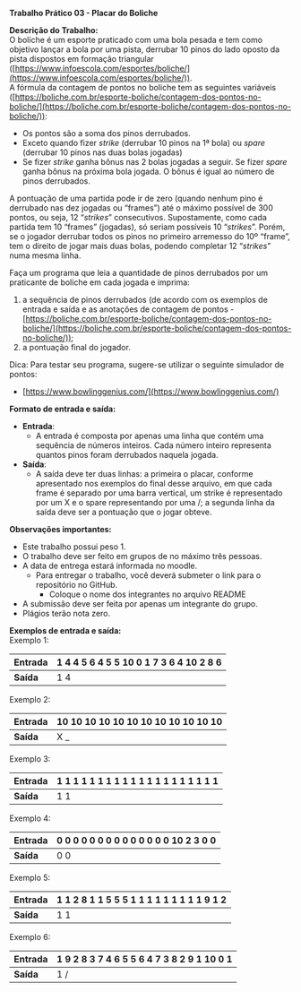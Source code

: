   
**Trabalho Prático 03 \- Placar do Boliche**

**Descrição do Trabalho:**  
O boliche é um esporte praticado com uma bola pesada e tem como objetivo lançar a bola por uma pista, derrubar 10 pinos do lado oposto da pista dispostos em formação triangular ([https://www.infoescola.com/esportes/boliche/](https://www.infoescola.com/esportes/boliche/)).  
A fórmula da contagem de pontos no boliche tem as seguintes variáveis ([https://boliche.com.br/esporte-boliche/contagem-dos-pontos-no-boliche/](https://boliche.com.br/esporte-boliche/contagem-dos-pontos-no-boliche/)):

* Os pontos são a soma dos pinos derrubados.  
* Exceto quando fizer *strike* (derrubar 10 pinos na 1ª bola) ou *spare* (derrubar 10 pinos nas duas bolas jogadas)  
* Se fizer *strike* ganha bônus nas 2 bolas jogadas a seguir. Se fizer *spare* ganha bônus na próxima bola jogada. O bônus é igual ao número de pinos derrubados.

A pontuação de uma partida pode ir de zero (quando nenhum pino é derrubado nas dez jogadas ou “frames”) até o máximo possível de 300 pontos, ou seja, 12 “*strikes*” consecutivos. Supostamente, como cada partida tem 10 “frames” (jogadas), só seriam possíveis 10 “*strikes*”. Porém, se o jogador derrubar todos os pinos no primeiro arremesso do 10º “frame”, tem o direito de jogar mais duas bolas, podendo completar 12 “*strikes*” numa mesma linha.

Faça um programa que leia a quantidade de pinos derrubados por um praticante de boliche em cada jogada e imprima:

1. a sequência de pinos derrubados (de acordo com os exemplos de entrada e saída e as anotações de contagem de pontos \- [https://boliche.com.br/esporte-boliche/contagem-dos-pontos-no-boliche/](https://boliche.com.br/esporte-boliche/contagem-dos-pontos-no-boliche/));  
2. a pontuação final do jogador.

Dica: Para testar seu programa, sugere-se utilizar o seguinte simulador de pontos:

* [https://www.bowlinggenius.com/](https://www.bowlinggenius.com/) 

**Formato de entrada e saída:**

* **Entrada**:  
  * A entrada é composta por apenas uma linha que contém uma sequência de números inteiros. Cada número inteiro representa quantos pinos foram derrubados naquela jogada.  
* **Saída**:  
  * A saída deve ter duas linhas: a primeira o placar, conforme apresentado nos exemplos do final desse arquivo, em que cada frame é separado por uma barra vertical, um strike é representado por um X e o spare representando por uma /; a segunda linha da saída deve ser a pontuação que o jogar obteve.

**Observações importantes:**

* Este trabalho possui peso 1\.  
* O trabalho deve ser feito em grupos de no máximo três pessoas.  
* A data de entrega estará informada no moodle.  
  * Para entregar o trabalho, você deverá submeter o link para o repositório no GitHub.  
    * Coloque o nome dos integrantes no arquivo README  
* A submissão deve ser feita por apenas um integrante do grupo.  
* Plágios terão nota zero.

**Exemplos de entrada e saída:**  
Exemplo 1:

| Entrada | 1 4 4 5 6 4 5 5 10 0 1 7 3 6 4 10 2 8 6 |
| :---- | :---- |
| **Saída** | 1 4 | 4 5 | 6 / | 5 / | X \_ | 0 1 | 7 / | 6 / | X \_ | 2 / 6 133 |

Exemplo 2:

| Entrada | 10 10 10 10 10 10 10 10 10 10 10 10 |
| :---- | :---- |
| **Saída** | X \_ | X \_ | X \_ | X \_ | X \_ | X \_ | X \_ | X \_ | X \_ | X X X 300 |

Exemplo 3:

| Entrada | 1 1 1 1 1 1 1 1 1 1 1 1 1 1 1 1 1 1 1 1 |
| :---- | :---- |
| **Saída** | 1 1 | 1 1 | 1 1 | 1 1 | 1 1 | 1 1 | 1 1 | 1 1 | 1 1 | 1 1  20 |

Exemplo 4:

| Entrada | 0 0 0 0 0 0 0 0 0 0 0 0 0 0 10 2 3 0 0 |
| :---- | :---- |
| **Saída** | 0 0 | 0 0 | 0 0 | 0 0 | 0 0 | 0 0 | 0 0 | X \_ | 2 3 | 0 0  20 |

Exemplo 5:

| Entrada | 1 1 2 8 1 1 5 5 5 1 1 1 1 1 1 1 1 1 9 1 2 |
| :---- | :---- |
| **Saída** | 1 1 | 2 / | 1 1 | 5 / | 5 1 | 1 1 | 1 1 | 1 1 | 1 1 | 9 / 2  56 |

Exemplo 6:

| Entrada | 1 9 2 8 3 7 4 6 5 5 6 4 7 3 8 2 9 1 10 0 1 |
| :---- | :---- |
| **Saída** | 1 / | 2 / | 3 / | 4 / | 5 / | 6 / | 7 / | 8 / | 9 / | X 0 1  155 |

